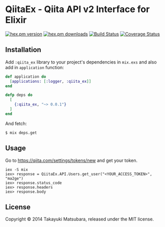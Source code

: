 # QiitaEx - Qiita API v2 Interface for Elixir

[![hex.pm version](https://img.shields.io/hexpm/v/qiita_ex.svg)](https://hex.pm/packages/qiita_ex) [![hex.pm downloads](https://img.shields.io/hexpm/dt/qiita_ex.svg)](https://hex.pm/packages/qiita_ex) [![Build Status](https://travis-ci.org/ma2gedev/qiita_ex.svg?branch=master)](https://travis-ci.org/ma2gedev/qiita_ex) [![Coverage Status](https://img.shields.io/coveralls/ma2gedev/qiita_ex.svg)](https://coveralls.io/r/ma2gedev/qiita_ex)

## Installation

Add `:qiita_ex` library to your project's dependencies in `mix.exs` and also add in `application` function:

```elixir
def application do
  [applications: [:logger, :qiita_ex]]
end

defp deps do
  [
    {:qiita_ex, "~> 0.0.1"}
  ]
end
```

And fetch:

```
$ mix deps.get
```

## Usage

Go to https://qiita.com/settings/tokens/new and get your token.

```
iex -S mix
iex> response = QiitaEx.API.Users.get_user("<YOUR_ACCESS_TOKEN>", "ma2ge")
iex> response.status_code
iex> response.headers
iex> response.body
```

## License

Copyright © 2014 Takayuki Matsubara, released under the MIT license.

